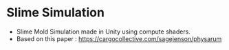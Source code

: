# Slime Simulation
- Slime Mold Simulation made in Unity using compute shaders.
- Based on this paper : https://cargocollective.com/sagejenson/physarum
<p align="center">
    <img src="https://i.imgur.com/ZfvWL5X.png" alt="">
</p>
<p align="center">
    <img src="https://i.imgur.com/yzyT1zI.png" alt="">
</p>
<p align="center">
    <img src="https://i.imgur.com/Ot42AOM.png" alt="">
</p>
<p align="center">
    <img src="https://i.imgur.com/508WHA4.png" alt="">
</p>
